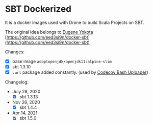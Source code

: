# SBT Dockerized

It is a docker images used with Drone to build Scala Projects on SBT. 

The original idea belongs to [Eugene Yokota](https://github.com/eed3si9n)
[https://github.com/eed3si9n/docker-sbt](https://github.com/eed3si9n/docker-sbt)

Changes:
- [x] base image `adoptopenjdk/openjdk11:alpine-slim`
- [x] sbt 1.3.10
- [x] `curl` package added constantly. (used by [Codecov Bash Uploader](https://github.com/codecov/codecov-bash))

Changelog:
- July 28, 2020
    - [x] sbt 1.3.13
- Nov 26, 2020
    - [x] sbt 1.4.4    
- Apr 14, 2021
    - [x] sbt 1.5.0